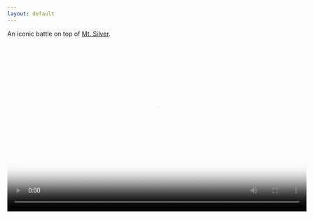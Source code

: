 ```yaml
---
layout: default
---
```


An iconic battle on top of [Mt. Silver](https://bulbapedia.bulbagarden.net/wiki/Mt._Silver).

<script src="http://vjs.zencdn.net/4.0/video.js"></script>

<video id="pelican-installation" class="video-js vjs-default-skin" controls
preload="auto" width="683" height="384" poster="/images/logo.png"
data-setup="{}">
<source src="/images/eri.mp4" type='video/mp4'>
</video>


